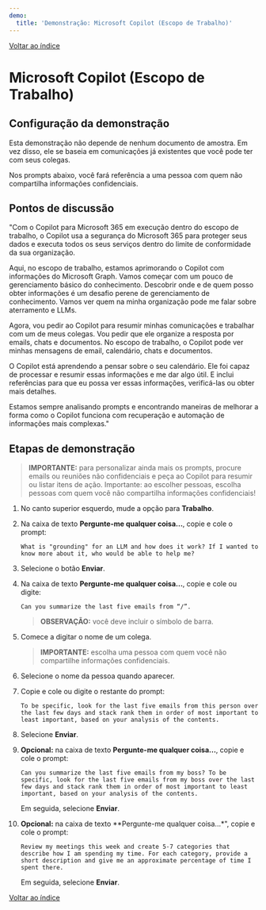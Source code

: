 ```yaml
---
demo:
  title: 'Demonstração: Microsoft Copilot (Escopo de Trabalho)'
---
```


[Voltar ao índice](https://microsoftlearning.github.io/MS-4012-Microsoft-Copilot-Web-Based-Interactive-Experience-for-Executives/)

# Microsoft Copilot (Escopo de Trabalho)

## Configuração da demonstração

Esta demonstração não depende de nenhum documento de amostra. Em vez disso, ele se baseia em comunicações já existentes que você pode ter com seus colegas. 

Nos prompts abaixo, você fará referência a uma pessoa com quem não compartilha informações confidenciais.

## Pontos de discussão

"Com o Copilot para Microsoft 365 em execução dentro do escopo de trabalho, o Copilot usa a segurança do Microsoft 365 para proteger seus dados e executa todos os seus serviços dentro do limite de conformidade da sua organização.

Aqui, no escopo de trabalho, estamos aprimorando o Copilot com informações do Microsoft Graph. Vamos começar com um pouco de gerenciamento básico do conhecimento. Descobrir onde e de quem posso obter informações é um desafio perene de gerenciamento de conhecimento. Vamos ver quem na minha organização pode me falar sobre aterramento e LLMs.

Agora, vou pedir ao Copilot para resumir minhas comunicações e trabalhar com um de meus colegas. Vou pedir que ele organize a resposta por emails, chats e documentos. No escopo de trabalho, o Copilot pode ver minhas mensagens de email, calendário, chats e documentos.

O Copilot está aprendendo a pensar sobre o seu calendário. Ele foi capaz de processar e resumir essas informações e me dar algo útil. E inclui referências para que eu possa ver essas informações, verificá-las ou obter mais detalhes.

Estamos sempre analisando prompts e encontrando maneiras de melhorar a forma como o Copilot funciona com recuperação e automação de informações mais complexas."

## Etapas de demonstração

> **IMPORTANTE:** para personalizar ainda mais os prompts, procure emails ou reuniões não confidenciais e peça ao Copilot para resumir ou listar itens de ação. Importante: ao escolher pessoas, escolha pessoas com quem você não compartilha informações confidenciais!

1. No canto superior esquerdo, mude a opção para **Trabalho**.

1. Na caixa de texto **Pergunte-me qualquer coisa...**, copie e cole o prompt: 

    ```text
    What is "grounding" for an LLM and how does it work? If I wanted to know more about it, who would be able to help me?
    ```

1. Selecione o botão **Enviar**.

1. Na caixa de texto **Pergunte-me qualquer coisa...**, copie e cole ou digite: 

    ```text
    Can you summarize the last five emails from “/”.
    ```
    > **OBSERVAÇÃO:** você deve incluir o símbolo de barra.

1. Comece a digitar o nome de um colega.

    > **IMPORTANTE:** escolha uma pessoa com quem você não compartilhe informações confidenciais.

1. Selecione o nome da pessoa quando aparecer.
1. Copie e cole ou digite o restante do prompt:

    ```text
    To be specific, look for the last five emails from this person over the last few days and stack rank them in order of most important to least important, based on your analysis of the contents.
    ```

1. Selecione **Enviar**.

1. **Opcional:** na caixa de texto **Pergunte-me qualquer coisa...**, copie e cole o prompt:

    ```text
    Can you summarize the last five emails from my boss? To be specific, look for the last five emails from my boss over the last few days and stack rank them in order of most important to least important, based on your analysis of the contents.
    ```

    Em seguida, selecione **Enviar**.

1. **Opcional:** na caixa de texto **Pergunte-me qualquer coisa...*", copie e cole o prompt:

    ```text
    Review my meetings this week and create 5-7 categories that describe how I am spending my time. For each category, provide a short description and give me an approximate percentage of time I spent there.
    ```

    Em seguida, selecione **Enviar**.

[Voltar ao índice](https://microsoftlearning.github.io/MS-4012-Microsoft-Copilot-Web-Based-Interactive-Experience-for-Executives/)
